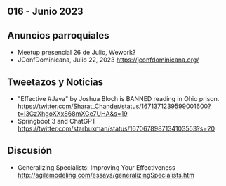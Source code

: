 016 - Junio 2023
--

## Anuncios parroquiales

* Meetup presencial 26 de Julio, Wework?
* JConfDominicana, Julio 22, 2023 https://jconfdominicana.org/

## Tweetazos y Noticias

* "Effective #Java" by Joshua Bloch is BANNED reading in Ohio prison. https://twitter.com/Sharat_Chander/status/1671371239599001600?t=I3GzXhgoXXx868mXGe7UHA&s=19
*  Springboot 3 and ChatGPT https://twitter.com/starbuxman/status/1670678987134103553?s=20

## Discusión

* Generalizing Specialists: Improving Your Effectiveness http://agilemodeling.com/essays/generalizingSpecialists.htm

